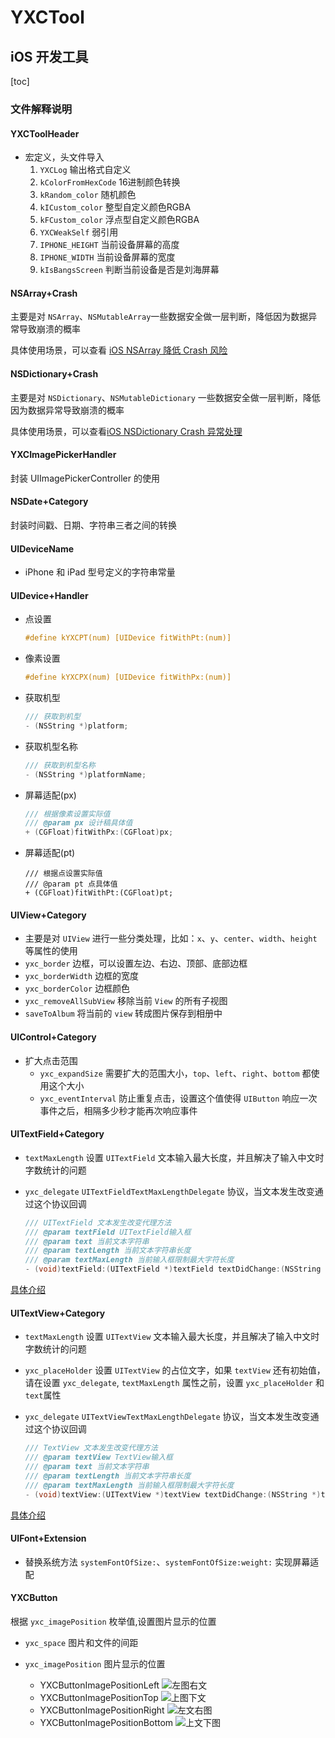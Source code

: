 # YXCTool
## iOS 开发工具

[toc]

### 文件解释说明

#### YXCToolHeader
* 宏定义，头文件导入
    1. `YXCLog` 输出格式自定义
    2. `kColorFromHexCode` 16进制颜色转换
    3. `kRandom_color` 随机颜色
    4. `kICustom_color` 整型自定义颜色RGBA
    5. `kFCustom_color` 浮点型自定义颜色RGBA
    6. `YXCWeakSelf` 弱引用
    7. `IPHONE_HEIGHT` 当前设备屏幕的高度
    8. `IPHONE_WIDTH` 当前设备屏幕的宽度
    9. `kIsBangsScreen` 判断当前设备是否是刘海屏幕

#### NSArray+Crash

主要是对 `NSArray`、`NSMutableArray`一些数据安全做一层判断，降低因为数据异常导致崩溃的概率

具体使用场景，可以查看 [iOS NSArray 降低 Crash 风险](https://www.jianshu.com/p/794d42de0aaf)

#### NSDictionary+Crash

主要是对 `NSDictionary`、`NSMutableDictionary` 一些数据安全做一层判断，降低因为数据异常导致崩溃的概率

具体使用场景，可以查看[iOS NSDictionary Crash 异常处理](https://www.jianshu.com/p/e56e58821233)

#### YXCImagePickerHandler
封装 UIImagePickerController 的使用

#### NSDate+Category

封装时间戳、日期、字符串三者之间的转换

#### UIDeviceName

* iPhone 和 iPad 型号定义的字符串常量

#### UIDevice+Handler

* 点设置

  ```objective-c
  #define kYXCPT(num) [UIDevice fitWithPt:(num)]
  ```

* 像素设置

  ```objective-c
  #define kYXCPX(num) [UIDevice fitWithPx:(num)]
  ```

* 获取机型

  ```objective-c
  /// 获取到机型
  - (NSString *)platform;
  ```

* 获取机型名称

  ```objective-c
  /// 获取到机型名称
  - (NSString *)platformName;
  ```

* 屏幕适配(px)
  ```Objective-c
  /// 根据像素设置实际值
  /// @param px 设计稿具体值
  + (CGFloat)fitWithPx:(CGFloat)px;
  ```

* 屏幕适配(pt)
  ```Objecive-c
  /// 根据点设置实际值
  /// @param pt 点具体值
  + (CGFloat)fitWithPt:(CGFloat)pt;
  ```

#### UIView+Category

* 主要是对 `UIView` 进行一些分类处理，比如：`x`、`y`、`center`、`width`、`height`等属性的使用
* `yxc_border` 边框，可以设置左边、右边、顶部、底部边框
* `yxc_borderWidth` 边框的宽度
* `yxc_borderColor` 边框颜色
* `yxc_removeAllSubView` 移除当前 `View` 的所有子视图
* `saveToAlbum` 将当前的 `view` 转成图片保存到相册中

#### UIControl+Category

* 扩大点击范围
    * `yxc_expandSize` 需要扩大的范围大小，`top`、`left`、`right`、`bottom` 都使用这个大小
    * `yxc_eventInterval` 防止重复点击，设置这个值使得 `UIButton` 响应一次事件之后，相隔多少秒才能再次响应事件

#### UITextField+Category

* `textMaxLength` 设置 `UITextField` 文本输入最大长度，并且解决了输入中文时字数统计的问题
* `yxc_delegate` `UITextFieldTextMaxLengthDelegate` 协议，当文本发生改变通过这个协议回调

    ```objective-c
    /// UITextField 文本发生改变代理方法
    /// @param textField UITextField输入框
    /// @param text 当前文本字符串
    /// @param textLength 当前文本字符串长度
    /// @param textMaxLength 当前输入框限制最大字符长度
    - (void)textField:(UITextField *)textField textDidChange:(NSString *)text textLength:(NSInteger)textLength textMaxLength:(NSInteger)textMaxLength;
    ```

[具体介绍](https://www.jianshu.com/p/38287c8c4be6)

#### UITextView+Category

* `textMaxLength` 设置 `UITextView` 文本输入最大长度，并且解决了输入中文时字数统计的问题

* `yxc_placeHolder` 设置 `UITextView` 的占位文字，如果 `textView` 还有初始值，请在设置  `yxc_delegate`, `textMaxLength` 属性之前，设置 `yxc_placeHolder` 和 `text`属性

* `yxc_delegate` `UITextViewTextMaxLengthDelegate` 协议，当文本发生改变通过这个协议回调

    ```objective-c
    /// TextView 文本发生改变代理方法
    /// @param textView TextView输入框
    /// @param text 当前文本字符串
    /// @param textLength 当前文本字符串长度
    /// @param textMaxLength 当前输入框限制最大字符长度
    - (void)textView:(UITextView *)textView textDidChange:(NSString *)text textLength:(NSInteger)textLength textMaxLength:(NSInteger) textMaxLength;
    ```

[具体介绍](https://www.jianshu.com/p/38287c8c4be6)

#### UIFont+Extension

* 替换系统方法 `systemFontOfSize:`、`systemFontOfSize:weight:` 实现屏幕适配

#### YXCButton

根据 `yxc_imagePosition` 枚举值,设置图片显示的位置

* `yxc_space` 图片和文件的间距
* `yxc_imagePosition` 图片显示的位置

  * YXCButtonImagePositionLeft
    ![左图右文](https://raw.githubusercontent.com/guoguangtao/VSCodePicGoImages/master/20200731143419.png)
  * YXCButtonImagePositionTop
    ![上图下文](https://raw.githubusercontent.com/guoguangtao/VSCodePicGoImages/master/20200731143458.png)
  * YXCButtonImagePositionRight
    ![左文右图](https://raw.githubusercontent.com/guoguangtao/VSCodePicGoImages/master/20200731143534.png)
  * YXCButtonImagePositionBottom
    ![上文下图](https://raw.githubusercontent.com/guoguangtao/VSCodePicGoImages/master/20200731143621.png)